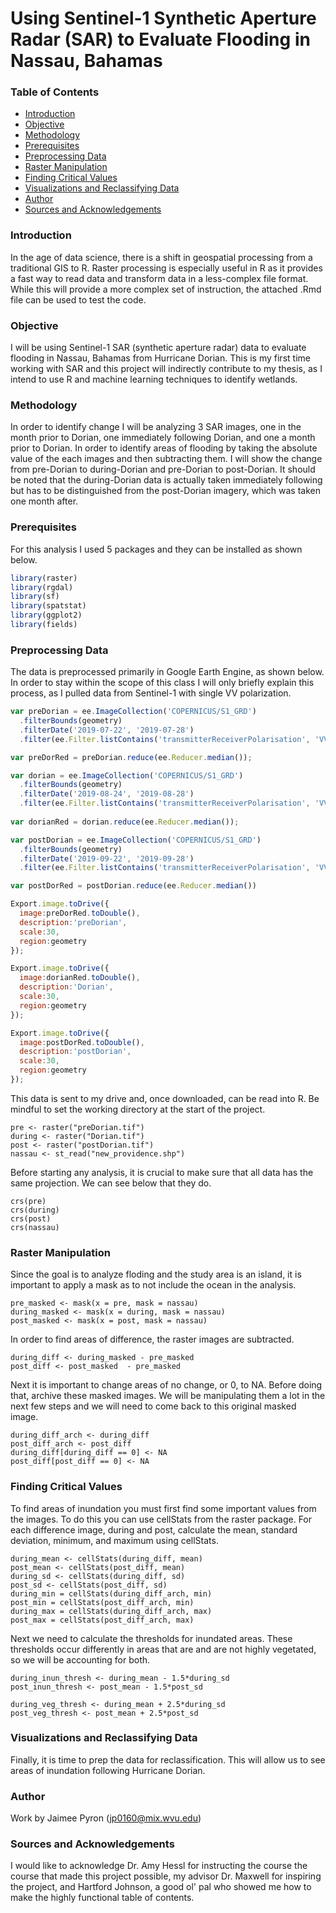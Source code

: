 # Using Sentinel-1 Synthetic Aperture Radar (SAR) to Evaluate Flooding in Nassau, Bahamas

### Table of Contents
* [Introduction](#Introduction)
* [Objective](#Objective)
* [Methodology](#Methodology)
* [Prerequisites](#Prerequisites)
* [Preprocessing Data](#Preprocessing-Data)
* [Raster Manipulation](#Raster-Manipulation)
* [Finding Critical Values](#Finding-Critical-Values)
* [Visualizations and Reclassifying Data](#Visualizations-and-Reclassifying-Data)
* [Author](#Author)
* [Sources and Acknowledgements](#Sources-and-Acknowledgements)
### Introduction
In the age of data science, there is a shift in geospatial processing from a traditional GIS to R. Raster processing is especially useful in R as it provides a fast way to read data and transform data in a less-complex file format. While this will provide a more complex set of instruction, the attached .Rmd file can be used to test the code.

### Objective
I will be using Sentinel-1 SAR (synthetic aperture radar) data to evaluate flooding in Nassau, Bahamas from Hurricane Dorian.
This is my first time working with SAR and this project will indirectly contribute to my thesis, as I intend to use R and machine learning techniques to identify wetlands. 

### Methodology
In order to identify change I will be analyzing 3 SAR images, one in the month prior to Dorian, one immediately following Dorian, and one a month prior to Dorian. In order to identify areas of flooding by taking the absolute value of the each images and then subtracting them. I will show the change from pre-Dorian to during-Dorian and pre-Dorian to post-Dorian.
It should be noted that the during-Dorian data is actually taken immediately following but has to be distinguished from the post-Dorian imagery, which was taken one month after.

### Prerequisites
For this analysis I used 5 packages and they can be installed as shown below.
```R
library(raster)
library(rgdal)
library(sf)
library(spatstat)
library(ggplot2)
library(fields)
```

### Preprocessing Data
The data is preprocessed primarily in Google Earth Engine, as shown below. In order to stay within the scope of this class I will only briefly explain this process, as I pulled data from Sentinel-1 with single VV polarization.
```JavaScript
var preDorian = ee.ImageCollection('COPERNICUS/S1_GRD')
  .filterBounds(geometry)
  .filterDate('2019-07-22', '2019-07-28')
  .filter(ee.Filter.listContains('transmitterReceiverPolarisation', 'VV'))

var preDorRed = preDorian.reduce(ee.Reducer.median());

var dorian = ee.ImageCollection('COPERNICUS/S1_GRD')
  .filterBounds(geometry) 
  .filterDate('2019-08-24', '2019-08-28')
  .filter(ee.Filter.listContains('transmitterReceiverPolarisation', 'VV'))
  
var dorianRed = dorian.reduce(ee.Reducer.median());

var postDorian = ee.ImageCollection('COPERNICUS/S1_GRD')
  .filterBounds(geometry)
  .filterDate('2019-09-22', '2019-09-28')
  .filter(ee.Filter.listContains('transmitterReceiverPolarisation', 'VV'))

var postDorRed = postDorian.reduce(ee.Reducer.median())

Export.image.toDrive({
  image:preDorRed.toDouble(),
  description:'preDorian',
  scale:30,
  region:geometry
});

Export.image.toDrive({
  image:dorianRed.toDouble(),
  description:'Dorian',
  scale:30,
  region:geometry
});

Export.image.toDrive({
  image:postDorRed.toDouble(),
  description:'postDorian',
  scale:30,
  region:geometry
});
```

This data is sent to my drive and, once downloaded, can be read into R. Be mindful to set the working directory at the start of the project.
```{r}
pre <- raster("preDorian.tif")
during <- raster("Dorian.tif")
post <- raster("postDorian.tif")
nassau <- st_read("new_providence.shp")
```

Before starting any analysis, it is crucial to make sure that all data has the same projection. We can see below that they do.
```{r}
crs(pre)
crs(during)
crs(post)
crs(nassau)
```

### Raster Manipulation

Since the goal is to analyze floding and the study area is an island, it is important to apply a mask as to not include the ocean in the analysis.
```{r]
pre_masked <- mask(x = pre, mask = nassau)
during_masked <- mask(x = during, mask = nassau)
post_masked <- mask(x = post, mask = nassau)
```

In order to find areas of difference, the raster images are subtracted.
```{r}
during_diff <- during_masked - pre_masked
post_diff <- post_masked  - pre_masked
```

Next it is important to change areas of no change, or 0, to NA. Before doing that, archive these masked images. We will be manipulating them a lot in the next few steps and we will need to come back to this original masked image.
```{r}
during_diff_arch <- during_diff
post_diff_arch <- post_diff
during_diff[during_diff == 0] <- NA
post_diff[post_diff == 0] <- NA
```

### Finding Critical Values
To find areas of inundation you must first find some important values from the images. To do this you can use cellStats from the raster package. For each difference image, during and post, calculate the mean, standard deviation, minimum, and maximum using cellStats.
```{r}
during_mean <- cellStats(during_diff, mean)
post_mean <- cellStats(post_diff, mean)
during_sd <- cellStats(during_diff, sd)
post_sd <- cellStats(post_diff, sd)
during_min = cellStats(during_diff_arch, min)
post_min = cellStats(post_diff_arch, min)
during_max = cellStats(during_diff_arch, max)
post_max = cellStats(post_diff_arch, max)
```

Next we need to calculate the thresholds for inundated areas. These thresholds occur differently in areas that are and are not highly vegetated, so we will be accounting for both.
```{r}
during_inun_thresh <- during_mean - 1.5*during_sd
post_inun_thresh <- post_mean - 1.5*post_sd

during_veg_thresh <- during_mean + 2.5*during_sd
post_veg_thresh <- post_mean + 2.5*post_sd
```

### Visualizations and Reclassifying Data

Finally, it is time to prep the data for reclassification. This will allow us to see areas of inundation following Hurricane Dorian. 

### Author
Work by Jaimee Pyron (jp0160@mix.wvu.edu)

### Sources and Acknowledgements
I would like to acknowledge Dr. Amy Hessl for instructing the course the course that made this project possible, my advisor Dr. Maxwell for inspiring the project, and Hartford Johnson, a good ol' pal who showed me how to make the highly functional table of contents.
